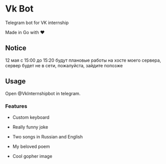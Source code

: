 # Vk Bot
Telegram bot for VK internship

Made in Go with ❤️

## Notice
12 мая с 15:00 до 15:20 будут плановые работы на хосте моего сервера, сервер будет не в сети, пожалуйста, зайдите попозже 

## Usage
Open @VkInternshipbot in telegram.

### Features

- Custom keyboard

- Really funny joke

- Two songs in Russian and English

- My beloved poem

- Cool gopher image